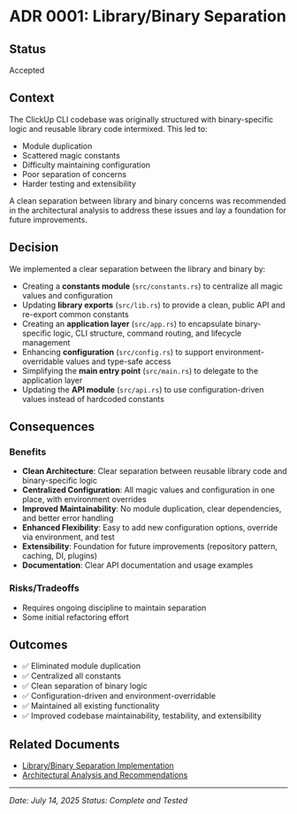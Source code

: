 # ADR 0001: Library/Binary Separation

## Status
Accepted

## Context

The ClickUp CLI codebase was originally structured with binary-specific logic and reusable library code intermixed. This led to:
- Module duplication
- Scattered magic constants
- Difficulty maintaining configuration
- Poor separation of concerns
- Harder testing and extensibility

A clean separation between library and binary concerns was recommended in the architectural analysis to address these issues and lay a foundation for future improvements.

## Decision

We implemented a clear separation between the library and binary by:

- Creating a **constants module** (`src/constants.rs`) to centralize all magic values and configuration
- Updating **library exports** (`src/lib.rs`) to provide a clean, public API and re-export common constants
- Creating an **application layer** (`src/app.rs`) to encapsulate binary-specific logic, CLI structure, command routing, and lifecycle management
- Enhancing **configuration** (`src/config.rs`) to support environment-overridable values and type-safe access
- Simplifying the **main entry point** (`src/main.rs`) to delegate to the application layer
- Updating the **API module** (`src/api.rs`) to use configuration-driven values instead of hardcoded constants

## Consequences

### Benefits
- **Clean Architecture**: Clear separation between reusable library code and binary-specific logic
- **Centralized Configuration**: All magic values and configuration in one place, with environment overrides
- **Improved Maintainability**: No module duplication, clear dependencies, and better error handling
- **Enhanced Flexibility**: Easy to add new configuration options, override via environment, and test
- **Extensibility**: Foundation for future improvements (repository pattern, caching, DI, plugins)
- **Documentation**: Clear API documentation and usage examples

### Risks/Tradeoffs
- Requires ongoing discipline to maintain separation
- Some initial refactoring effort

## Outcomes
- ✅ Eliminated module duplication
- ✅ Centralized all constants
- ✅ Clean separation of binary logic
- ✅ Configuration-driven and environment-overridable
- ✅ Maintained all existing functionality
- ✅ Improved codebase maintainability, testability, and extensibility

## Related Documents
- [Library/Binary Separation Implementation](../ARCHITECTURAL_ANALYSIS_AND_RECOMMENDATIONS.md#1-completed-librarybinary-reorganization)
- [Architectural Analysis and Recommendations](../ARCHITECTURAL_ANALYSIS_AND_RECOMMENDATIONS.md)

---

*Date: July 14, 2025*
*Status: Complete and Tested* 
